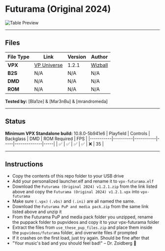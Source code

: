 # Futurama (Original 2024)

![Table Preview](../../images/vpx-futurama.png)

---

## Files
| File Type | Link | Version | Author | 
|-----------|--------|----------|--------------|
| **VPX** | [VP Universe](https://vpuniverse.com/files/file/18010-futurama-original-2024/) | 1.2.1 | [Wizball](https://vpuniverse.com/profile/16604-wizball/) |
| **B2S** | N/A | N/A | N/A |
| **DMD** | N/A | N/A | N/A |
| **ROM** | N/A | N/A | N/A |

**Tested by:** [Bla1ze] & [Mar3nBu] & [mrandromeda]

---

## Status 
**Minimum VPX Standalone build:** 10.8.0-5b941e6
| Playfield | Controls | Backglass | DMD | ROM Required | FPS | 
|-----------|----------|-----------|-----|--------------|-----|
| :white_check_mark: | :white_check_mark: | :white_check_mark: | :white_check_mark: | :x: | 35 |

---

## Instructions
- Copy the contents of this repo folder to your USB drive
- Add your personalized launcher.elf and rename it to `vpx-futurama.elf`
- Download the `Futurama (Original 2024) v1.2.1.zip` from the link listed above and copy the `Futurama (Original 2024) v1.2.1.vpx` into `vpx-futurama`
- Make sure `(.vpx)` `(.vbs)` and `(.ini)` are all named the same.
- Download the `Futurama PuP and media pack.zip` from the same link listed above and unzip it
- From the Futurama PuP and media pack folder you unzipped, rename the puppack folder to pupvideos and copy it to your vpx-futurama folder
- Extract the files from `use_these_pup_files.zip` and place them inside the `pupvideos/futurama` folder, and overwrite files if prompted
- If it crashes on the first load, just try again. Should be fine after that
- "Your music's bad and you should feel bad!" – Dr. Zoidberg 🚀